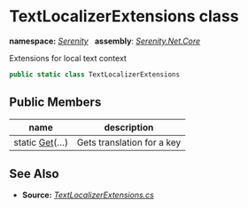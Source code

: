 # TextLocalizerExtensions class
**namespace:** *[Serenity](../README.md#serenity-namespace)*   **assembly**: *[Serenity.Net.Core](../README.md)*

Extensions for local text context

```csharp
public static class TextLocalizerExtensions
```

## Public Members

| name | description |
| --- | --- |
| static [Get](TextLocalizerExtensions/Get.md)(…) | Gets translation for a key |

## See Also

* **Source:** *[TextLocalizerExtensions.cs](https://github.com/serenity-is/Serenity/blob/master/src/Serenity.Net.Core/Localization/TextLocalizerExtensions.cs)*